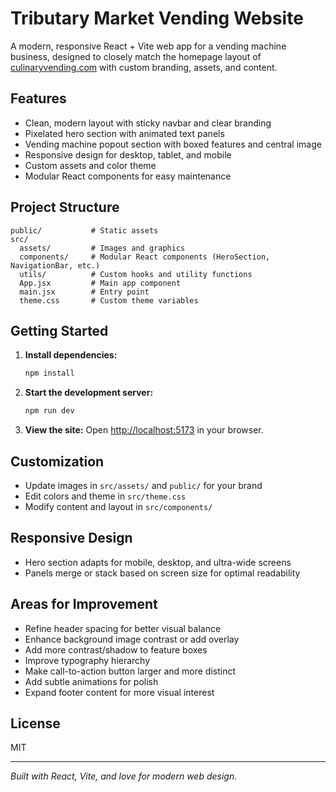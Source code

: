 # Tributary Market Vending Website

A modern, responsive React + Vite web app for a vending machine business, designed to closely match the homepage layout of [culinaryvending.com](https://www.culinaryvending.com/) with custom branding, assets, and content.

## Features
- Clean, modern layout with sticky navbar and clear branding
- Pixelated hero section with animated text panels
- Vending machine popout section with boxed features and central image
- Responsive design for desktop, tablet, and mobile
- Custom assets and color theme
- Modular React components for easy maintenance

## Project Structure
```
public/           # Static assets
src/
  assets/         # Images and graphics
  components/     # Modular React components (HeroSection, NavigationBar, etc.)
  utils/          # Custom hooks and utility functions
  App.jsx         # Main app component
  main.jsx        # Entry point
  theme.css       # Custom theme variables
```

## Getting Started
1. **Install dependencies:**
   ```bash
   npm install
   ```
2. **Start the development server:**
   ```bash
   npm run dev
   ```
3. **View the site:**
   Open [http://localhost:5173](http://localhost:5173) in your browser.

## Customization
- Update images in `src/assets/` and `public/` for your brand
- Edit colors and theme in `src/theme.css`
- Modify content and layout in `src/components/`

## Responsive Design
- Hero section adapts for mobile, desktop, and ultra-wide screens
- Panels merge or stack based on screen size for optimal readability

## Areas for Improvement
- Refine header spacing for better visual balance
- Enhance background image contrast or add overlay
- Add more contrast/shadow to feature boxes
- Improve typography hierarchy
- Make call-to-action button larger and more distinct
- Add subtle animations for polish
- Expand footer content for more visual interest

## License
MIT

---

*Built with React, Vite, and love for modern web design.*
